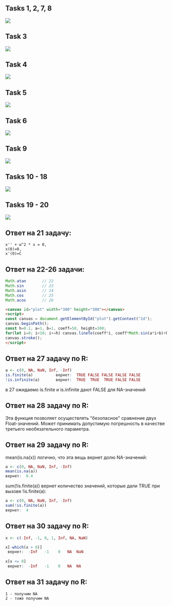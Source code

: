 ## Tasks 1, 2, 7, 8
![](1.2.7.8.jpeg)

## Task 3
![](3.jpeg)

## Task 4
![](4.jpeg)

## Task 5
![](5.jpeg)

## Task 6
![](6.jpeg)

## Task 9
![](9.jpeg)

## Tasks 10 - 18
![](10_18.jpeg)

## Tasks 19 - 20
![](19.20.jpeg)

## Ответ на 21 задачу:
```
x'' + w^2 * x = 0,
x(0)=0, 
x'(0)=C
```

## Ответ на 22-26 задачи:
```js
Math.atan       // 22
Math.sin        // 23
Math.asin       // 24
Math.cos        // 25
Math.acos       // 26
```
```html
<canvas id="plot" width="300" height="300"></canvas>
<script>
const canvas = document.getElementById("plot").getContext("2d");
canvas.beginPath();
const h=0.1, a=1, b=1, coeff=50, height=300;
for(let i=0; i<10; i+=h) canvas.lineTo(coeff*i, coeff*Math.sin(a*i+b)+height/2);
canvas.stroke();
</script>
```

## Ответ на 27 задачу по R:
```R
a <- c(0, NA, NaN, Inf, -Inf)
is.finite(a)          вернет:  TRUE FALSE FALSE FALSE FALSE
!is.infinite(a)       вернет:  TRUE  TRUE  TRUE FALSE FALSE
```
в 27 ожидаемо is.finite и is.infinite дают FALSE для NA-значений

## Ответ на 28 задачу по R:
Эта функция позволяет осуществлять "безопасное" сравнение двух Float-значений. Может принимать допустимую погрешность в качестве третьего необязательного параметра.

## Ответ на 29 задачу по R:

mean(is.na(x)) 
логично, что эта вещь вернет долю NA-значений:
```R
a <- c(0, NA, NaN, Inf, -Inf)
mean(is.na(a))
вернет:  0.4
```

sum(!is.finite(a)) 
вернет количество значений, которые дали TRUE при вызове !is.finite(a):
```R
a <- c(0, NA, NaN, Inf, -Inf)
sum(!is.finite(a)) 
вернет:  4
```

## Ответ на 30 задачу по R:
```R
x <- c(-Inf, -1, 0, 1, Inf, NA, NaN)

x[-which(x > 0)]
 вернет:  -Inf   -1    0   NA  NaN
 
x[x <= 0]
 вернет:  -Inf   -1    0   NA  NA
```

## Ответ на 31 задачу по R:
```
1 - получим NA
2 - тоже получим NA
```
